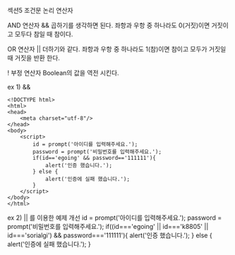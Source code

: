 섹션5 조건문
논리 연산자

AND 연산자 &&  곱하기를 생각하면 된다.
좌항과 우항 중 하나라도 0(거짓)이면 거짓이고 모두다 참일 때 참이다.

OR 연산자 ||  더하기와 같다. 
좌항과 우항 중 하나라도 1(참)이면 참이고 모두가 거짓일 때 거짓을 반환 한다.

! 부정 연산자
Boolean의 값을 역전 시킨다.

ex 1) &&
```
<!DOCTYPE html>
<html>
<head>
    <meta charset="utf-8"/>
</head>
<body>
    <script>
        id = prompt('아이디를 입력해주세요.');
        password = prompt('비밀번호를 입력해주세요.');
        if(id=='egoing' && password=='111111'){
            alert('인증 했습니다.');
        } else {
            alert('인증에 실패 했습니다.');
        }
    </script>
</body>
</html>
```
ex 2) || 를 이용한 예제 개선
id = prompt('아이디를 입력해주세요.');
password = prompt('비밀번호를 입력해주세요.');
if((id==='egoing' || id==='k8805' || id==='sorialgi') && password==='111111'){
    alert('인증 했습니다.');
} else {
    alert('인증에 실패 했습니다.');
}


